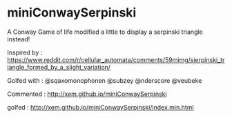 miniConwaySerpinski
==

A Conway Game of life modified a little to display a serpinski triangle instead!

Inspired by : https://www.reddit.com/r/cellular_automata/comments/59mimg/sierpinski_triangle_formed_by_a_slight_variation/

Golfed with : @sqaxomonophonen @subzey @nderscore @veubeke

Commented : http://xem.github.io/miniConwaySerpinski

golfed : http://xem.github.io/miniConwaySerpinski/index.min.html
